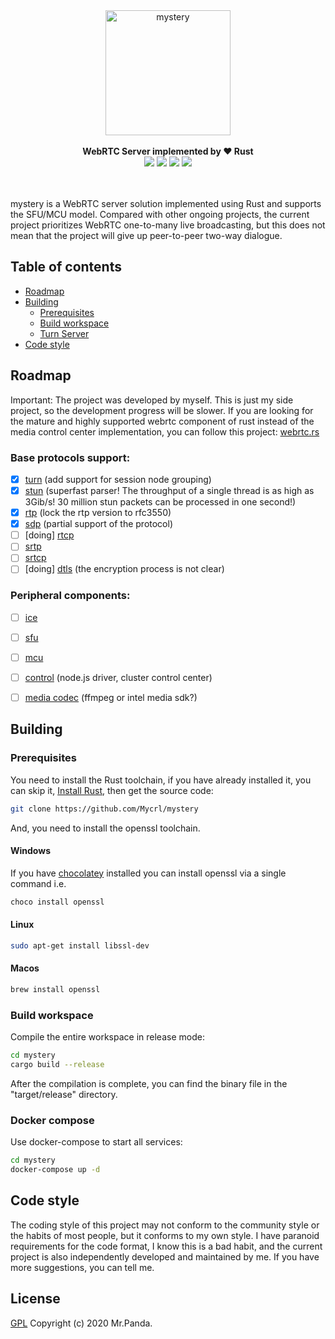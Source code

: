 <!--lint disable no-literal-urls-->
<div align="center">
  <img 
    alt="mystery"
    src="./logo.svg" 
    width="200px"
  />
</div>
<br/>
<div align="center">
  <strong>WebRTC Server implemented by ❤️ Rust</strong>
</div>
<div align="center">
  <img src="https://img.shields.io/github/workflow/status/Mycrl/mystery/cargo-test"/>
  <img src="https://img.shields.io/github/license/Mycrl/mystery"/>
  <img src="https://img.shields.io/github/issues/Mycrl/mystery"/>
  <img src="https://img.shields.io/github/stars/Mycrl/mystery"/>
</div>
<br/>
<br/>

mystery is a WebRTC server solution implemented using Rust and supports the SFU/MCU model. Compared with other ongoing projects, the current project prioritizes WebRTC one-to-many live broadcasting, but this does not mean that the project will give up peer-to-peer two-way dialogue.

## Table of contents

* [Roadmap](#roadmap)
* [Building](#building)
  * [Prerequisites](#prerequisites)
  * [Build workspace](#build-workspace)
  * [Turn Server](#turn-server)
* [Code style](#code-style)

## Roadmap

Important: The project was developed by myself. This is just my side project, so the development progress will be slower. If you are looking for the mature and highly supported webrtc component of rust instead of the media control center implementation, you can follow this project: [webrtc.rs](https://webrtc.rs/)

### Base protocols support: 

* [x] [turn](https://github.com/Mycrl/mystery/tree/dev/bin/turn) (add support for session node grouping)
* [x] [stun](https://github.com/Mycrl/mystery/tree/dev/stun) (superfast parser! The throughput of a single thread is as high as 3Gib/s! 30 million stun packets can be processed in one second!)
* [x] [rtp](https://github.com/Mycrl/mystery/tree/dev/rtp) (lock the rtp version to rfc3550)
* [x] [sdp](https://github.com/Mycrl/mystery/tree/dev/sdp) (partial support of the protocol)
* [ ] [doing] [rtcp](https://github.com/Mycrl/mystery/tree/dev/rtcp)
* [ ] [srtp](https://github.com/Mycrl/mystery/tree/dev/srtp)
* [ ] [srtcp](https://github.com/Mycrl/mystery/tree/dev/srtcp)
* [ ] [doing] [dtls](https://github.com/Mycrl/mystery/tree/dev/dtls) (the encryption process is not clear)

### Peripheral components:

* [ ] [ice](https://github.com/Mycrl/mystery/tree/dev/ice)
* [ ] [sfu](https://github.com/Mycrl/mystery/tree/dev/sfu)
* [ ] [mcu](https://github.com/Mycrl/mystery/tree/dev/mcu)
* [ ] [control](https://github.com/Mycrl/mystery/tree/dev/control) (node.js driver, cluster control center)
* [ ] [media codec](https://github.com/Mycrl/mystery/tree/dev/codec) (ffmpeg or intel media sdk?)


## Building

### Prerequisites

You need to install the Rust toolchain, if you have already installed it, you can skip it, [Install Rust](https://www.rust-lang.org/tools/install), then get the source code:

```bash
git clone https://github.com/Mycrl/mystery
```

And, you need to install the openssl toolchain.

#### Windows

If you have [chocolatey](https://chocolatey.org/install) installed you can install openssl via a single command i.e.

```bash
choco install openssl
```

#### Linux

```bash
sudo apt-get install libssl-dev
```

#### Macos

```bash
brew install openssl
```

### Build workspace

Compile the entire workspace in release mode:

```bash
cd mystery
cargo build --release
```

After the compilation is complete, you can find the binary file in the "target/release" directory.

### Docker compose

Use docker-compose to start all services:

```bash
cd mystery
docker-compose up -d
```

## Code style

The coding style of this project may not conform to the community style or the habits of most people, but it conforms to my own style. I have paranoid requirements for the code format, I know this is a bad habit, and the current project is also independently developed and maintained by me. If you have more suggestions, you can tell me.

## License

[GPL](./LICENSE)
Copyright (c) 2020 Mr.Panda.
